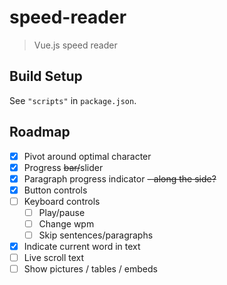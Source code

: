 # speed-reader

> Vue.js speed reader

## Build Setup

See `"scripts"` in `package.json`.

## Roadmap

- [x] Pivot around optimal character
- [x] Progress ~~bar/~~slider
- [x] Paragraph progress indicator ~~- along the side?~~
- [x] Button controls
- [ ] Keyboard controls
  - [ ] Play/pause
  - [ ] Change wpm
  - [ ] Skip sentences/paragraphs
- [x] Indicate current word in text
- [ ] Live scroll text
- [ ] Show pictures / tables / embeds
